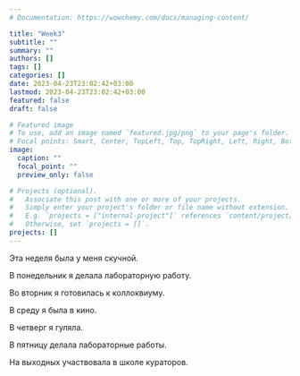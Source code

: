 ```yaml
---
# Documentation: https://wowchemy.com/docs/managing-content/

title: "Week3"
subtitle: ""
summary: ""
authors: []
tags: []
categories: []
date: 2023-04-23T23:02:42+03:00
lastmod: 2023-04-23T23:02:42+03:00
featured: false
draft: false

# Featured image
# To use, add an image named `featured.jpg/png` to your page's folder.
# Focal points: Smart, Center, TopLeft, Top, TopRight, Left, Right, BottomLeft, Bottom, BottomRight.
image:
  caption: ""
  focal_point: ""
  preview_only: false

# Projects (optional).
#   Associate this post with one or more of your projects.
#   Simply enter your project's folder or file name without extension.
#   E.g. `projects = ["internal-project"]` references `content/project/deep-learning/index.md`.
#   Otherwise, set `projects = []`.
projects: []
---
```


Эта неделя была у меня скучной.

В понедельник я делала лабораторную работу.

Во вторник я готовилась к коллоквиуму.

В среду я была в кино.

В четверг я гуляла.

В пятницу делала лабораторные работы.

На выходных участвовала в школе кураторов.
